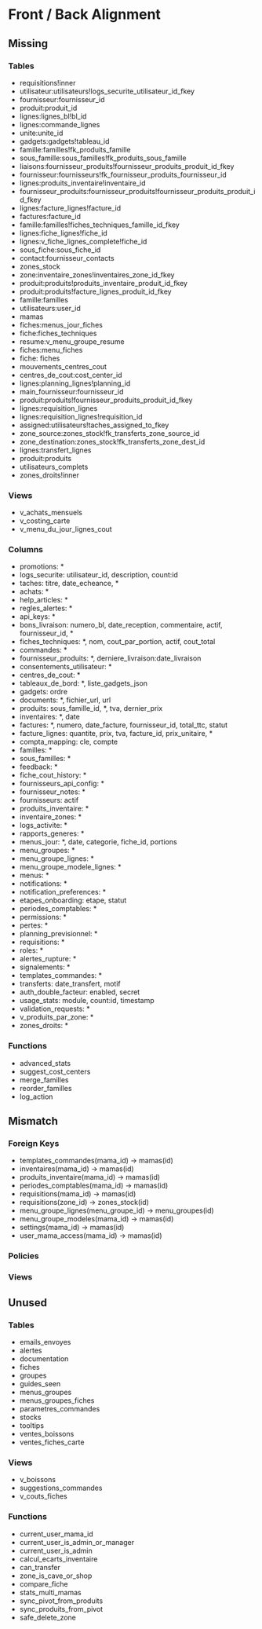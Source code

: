 # Front / Back Alignment

## Missing
### Tables
- requisitions!inner
- utilisateur:utilisateurs!logs_securite_utilisateur_id_fkey
- fournisseur:fournisseur_id
- produit:produit_id
- lignes:lignes_bl!bl_id
- lignes:commande_lignes
- unite:unite_id
- gadgets:gadgets!tableau_id
- famille:familles!fk_produits_famille
- sous_famille:sous_familles!fk_produits_sous_famille
- liaisons:fournisseur_produits!fournisseur_produits_produit_id_fkey
- fournisseur:fournisseurs!fk_fournisseur_produits_fournisseur_id
- lignes:produits_inventaire!inventaire_id
- fournisseur_produits:fournisseur_produits!fournisseur_produits_produit_id_fkey
- lignes:facture_lignes!facture_id
- factures:facture_id
- famille:familles!fiches_techniques_famille_id_fkey
- lignes:fiche_lignes!fiche_id
- lignes:v_fiche_lignes_complete!fiche_id
- sous_fiche:sous_fiche_id
- contact:fournisseur_contacts
- zones_stock
- zone:inventaire_zones!inventaires_zone_id_fkey
- produit:produits!produits_inventaire_produit_id_fkey
- produit:produits!facture_lignes_produit_id_fkey
- famille:familles
- utilisateurs:user_id
- mamas
- fiches:menus_jour_fiches
- fiche:fiches_techniques
- resume:v_menu_groupe_resume
- fiches:menu_fiches
- fiche: fiches
- mouvements_centres_cout
- centres_de_cout:cost_center_id
- lignes:planning_lignes!planning_id
- main_fournisseur:fournisseur_id
- produit:produits!fournisseur_produits_produit_id_fkey
- lignes:requisition_lignes
- lignes:requisition_lignes!requisition_id
- assigned:utilisateurs!taches_assigned_to_fkey
- zone_source:zones_stock!fk_transferts_zone_source_id
- zone_destination:zones_stock!fk_transferts_zone_dest_id
- lignes:transfert_lignes
- produit:produits
- utilisateurs_complets
- zones_droits!inner

### Views
- v_achats_mensuels
- v_costing_carte
- v_menu_du_jour_lignes_cout

### Columns
- promotions: *
- logs_securite: utilisateur_id, description, count:id
- taches: titre, date_echeance, *
- achats: *
- help_articles: *
- regles_alertes: *
- api_keys: *
- bons_livraison: numero_bl, date_reception, commentaire, actif, fournisseur_id, *
- fiches_techniques: *, nom, cout_par_portion, actif, cout_total
- commandes: *
- fournisseur_produits: *, derniere_livraison:date_livraison
- consentements_utilisateur: *
- centres_de_cout: *
- tableaux_de_bord: *, liste_gadgets_json
- gadgets: ordre
- documents: *, fichier_url, url
- produits: sous_famille_id, *, tva, dernier_prix
- inventaires: *, date
- factures: *, numero, date_facture, fournisseur_id, total_ttc, statut
- facture_lignes: quantite, prix, tva, facture_id, prix_unitaire, *
- compta_mapping: cle, compte
- familles: *
- sous_familles: *
- feedback: *
- fiche_cout_history: *
- fournisseurs_api_config: *
- fournisseur_notes: *
- fournisseurs: actif
- produits_inventaire: *
- inventaire_zones: *
- logs_activite: *
- rapports_generes: *
- menus_jour: *, date, categorie, fiche_id, portions
- menu_groupes: *
- menu_groupe_lignes: *
- menu_groupe_modele_lignes: *
- menus: *
- notifications: *
- notification_preferences: *
- etapes_onboarding: etape, statut
- periodes_comptables: *
- permissions: *
- pertes: *
- planning_previsionnel: *
- requisitions: *
- roles: *
- alertes_rupture: *
- signalements: *
- templates_commandes: *
- transferts: date_transfert, motif
- auth_double_facteur: enabled, secret
- usage_stats: module, count:id, timestamp
- validation_requests: *
- v_produits_par_zone: *
- zones_droits: *

### Functions
- advanced_stats
- suggest_cost_centers
- merge_familles
- reorder_familles
- log_action

## Mismatch
### Foreign Keys
- templates_commandes(mama_id) -> mamas(id)
- inventaires(mama_id) -> mamas(id)
- produits_inventaire(mama_id) -> mamas(id)
- periodes_comptables(mama_id) -> mamas(id)
- requisitions(mama_id) -> mamas(id)
- requisitions(zone_id) -> zones_stock(id)
- menu_groupe_lignes(menu_groupe_id) -> menu_groupes(id)
- menu_groupe_modeles(mama_id) -> mamas(id)
- settings(mama_id) -> mamas(id)
- user_mama_access(mama_id) -> mamas(id)

### Policies

### Views

## Unused
### Tables
- emails_envoyes
- alertes
- documentation
- fiches
- groupes
- guides_seen
- menus_groupes
- menus_groupes_fiches
- parametres_commandes
- stocks
- tooltips
- ventes_boissons
- ventes_fiches_carte

### Views
- v_boissons
- suggestions_commandes
- v_couts_fiches

### Functions
- current_user_mama_id
- current_user_is_admin_or_manager
- current_user_is_admin
- calcul_ecarts_inventaire
- can_transfer
- zone_is_cave_or_shop
- compare_fiche
- stats_multi_mamas
- sync_pivot_from_produits
- sync_produits_from_pivot
- safe_delete_zone
